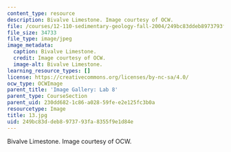 ```yaml
---
content_type: resource
description: Bivalve Limestone. Image courtesy of OCW.
file: /courses/12-110-sedimentary-geology-fall-2004/249bc83ddeb8973793fa8355f9e1d84e_13.jpg
file_size: 34733
file_type: image/jpeg
image_metadata:
  caption: Bivalve Limestone.
  credit: Image courtesy of OCW.
  image-alt: Bivalve Limestone.
learning_resource_types: []
license: https://creativecommons.org/licenses/by-nc-sa/4.0/
ocw_type: OCWImage
parent_title: 'Image Gallery: Lab 8'
parent_type: CourseSection
parent_uid: 230dd682-1c86-a028-59fe-e2e125fc3b0a
resourcetype: Image
title: 13.jpg
uid: 249bc83d-deb8-9737-93fa-8355f9e1d84e
---
```

Bivalve Limestone. Image courtesy of OCW.